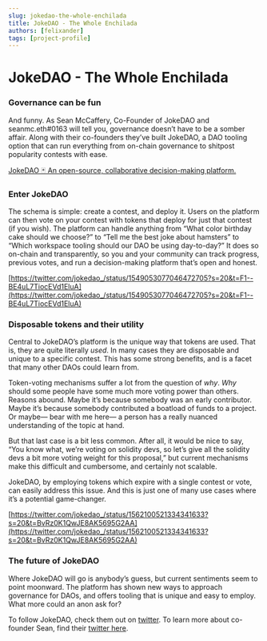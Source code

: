```yaml
---
slug: jokedao-the-whole-enchilada
title: JokeDAO - The Whole Enchilada
authors: [felixander]
tags: [project-profile]
---
```



# JokeDAO - The Whole Enchilada

### Governance can be fun

And funny. As Sean McCaffery, Co-Founder of JokeDAO and seanmc.eth#0163 will tell you, governance doesn’t have to be a somber affair. Along with their co-founders they’ve built JokeDAO, a DAO tooling option that can run everything from on-chain governance to shitpost popularity contests with ease.

[JokeDAO 🃏 An open-source, collaborative decision-making platform.](https://www.jokedao.io/)

### Enter JokeDAO

The schema is simple: create a contest, and deploy it. Users on the platform can then vote on your contest with tokens that deploy for just that contest (if you wish). The platform can handle anything from “What color birthday cake should we choose?” to “Tell me the best joke about hamsters” to “Which workspace tooling should our DAO be using day-to-day?” It does so on-chain and transparently, so you and your community can track progress, previous votes, and run a decision-making platform that’s open and honest.

[https://twitter.com/jokedao_/status/1549053077046472705?s=20&t=F1--BE4uL7TiocEVd1EluA](https://twitter.com/jokedao_/status/1549053077046472705?s=20&t=F1--BE4uL7TiocEVd1EluA)

### Disposable tokens and their utility

Central to JokeDAO’s platform is the unique way that tokens are used. That is, they are quite literally *used*. In many cases they are disposable and unique to a specific contest. This has some strong benefits, and is a facet that many other DAOs could learn from.

Token-voting mechanisms suffer a lot from the question of *why*. *Why* should some people have some much more voting power than others. Reasons abound. Maybe it’s because somebody was an early contributor. Maybe it’s because somebody contributed a boatload of funds to a project. Or maybe— bear with me here— a person has a really nuanced understanding of the topic at hand.

But that last case is a bit less common. After all, it would be nice to say, “You know what, we’re voting on solidity devs, so let’s give all the solidity devs a bit more voting weight for this proposal,” but current mechanisms make this difficult and cumbersome, and certainly not scalable.

JokeDAO, by employing tokens which expire with a single contest or vote, can easily address this issue. And this is just one of many use cases where it’s a potential game-changer.

[https://twitter.com/jokedao_/status/1562100521334341633?s=20&t=BvRz0K1QwJE8AK5695G2AA](https://twitter.com/jokedao_/status/1562100521334341633?s=20&t=BvRz0K1QwJE8AK5695G2AA)

### The future of JokeDAO

Where JokeDAO will go is anybody’s guess, but current sentiments seem to point moonward. The platform has shown new ways to approach governance for DAOs, and offers tooling that is unique and easy to employ. What more could an anon ask for?

To follow JokeDAO, check them out on [twitter](https://twitter.com/jokedao_). To learn more about co-founder Sean, find their [twitter here](https://twitter.com/seanmc_eth).

